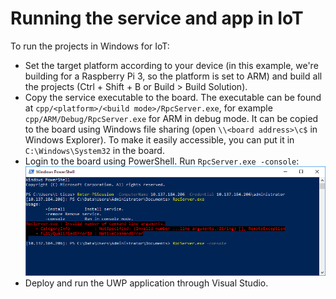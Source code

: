 # Running the service and app in IoT

To run the projects in Windows for IoT:

* Set the target platform according to your device (in this example, we're building for a Raspberry Pi 3, so the platform is set to ARM) and build all the projects (Ctrl + Shift + B or Build > Build Solution).
* Copy the service executable to the board. The executable can be found at `cpp/<platform>/<build mode>/RpcServer.exe`, for example `cpp/ARM/Debug/RpcServer.exe` for ARM in debug mode. It can be copied to the board using Windows file sharing (open `\\<board address>\c$` in Windows Explorer). To make it easily accessible, you can put it in `C:\Windows\System32` in the board.
* Login to the board using PowerShell. Run `RpcServer.exe -console`:
![IoT PowerShell session](IoT-PowerShell-session.png)
* Deploy and run the UWP application through Visual Studio.

